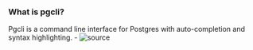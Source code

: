 ### What is pgcli?

Pgcli is a command line interface for Postgres with auto-completion and syntax highlighting. - ![source](https://www.pgcli.com/)
